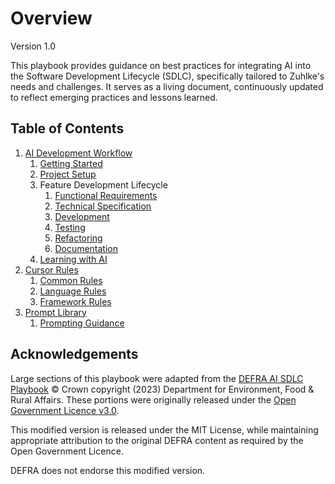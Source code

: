 # Overview
Version 1.0

This playbook provides guidance on best practices for integrating AI into the Software Development Lifecycle (SDLC), specifically tailored to Zuhlke's needs and challenges. It serves as a living document, continuously updated to reflect emerging practices and lessons learned.

## Table of Contents
1. [AI Development Workflow](workflow/README.md)
	1. [Getting Started](workflow/workflow-getting-started.md)
	2. [Project Setup](workflow/workflow-project-setup.md)
	3. Feature Development Lifecycle
		1. [Functional Requirements](workflow/workflow-functional-requirements.md)
		2. [Technical Specification](workflow/workflow-technical-specification.md)
		3. [Development](workflow/workflow-development.md)
		4. [Testing](workflow/workflow-testing.md)
		5. [Refactoring](workflow/workflow-refactoring.md)
		6. [Documentation](workflow/workflow-documentation.md)
	4. [Learning with AI](workflow/workflow-learning.md)
1. [Cursor Rules](cursor-rules/README.md)
	1. [Common Rules](cursor-rules/common/README.md)
	2. [Language Rules](cursor-rules/languages/README.md)
	3. [Framework Rules](cursor-rules/frameworks/README.md)
2. [Prompt Library](prompt-library/README.md)
    1. [Prompting Guidance](prompt-library/prompting-guidance.md)

## Acknowledgements
Large sections of this playbook were adapted from the
[DEFRA AI SDLC Playbook](https://github.com/DEFRA/defra-ai-sdlc)
© Crown copyright (2023) Department for Environment, Food & Rural Affairs.
These portions were originally released under the
[Open Government Licence v3.0](http://www.nationalarchives.gov.uk/doc/open-government-licence/version/3/).

This modified version is released under the MIT License, while maintaining appropriate attribution
to the original DEFRA content as required by the Open Government Licence.

DEFRA does not endorse this modified version.
